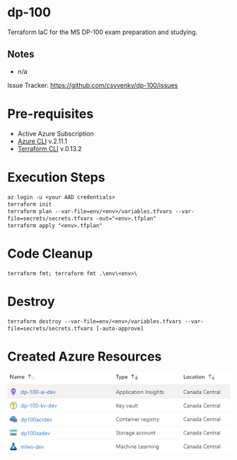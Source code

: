 # dp-100
Terraform IaC for the MS DP-100 exam preparation and studying.

## Notes
- n/a

Issue Tracker: https://github.com/csyvenky/dp-100/issues

# Pre-requisites
- Active Azure Subscription
- [Azure CLI](https://docs.microsoft.com/en-us/cli/azure/install-azure-cli?view=azure-cli-latest) v.2.11.1
- [Terraform CLI](https://www.terraform.io/downloads.html) v.0.13.2

# Execution Steps
```
az login -u <your AAD credentials>
terraform init
terraform plan --var-file=env/<env>/variables.tfvars --var-file=secrets/secrets.tfvars -out="<env>.tfplan"
terraform apply "<env>.tfplan"
```

# Code Cleanup
```
terraform fmt; terraform fmt .\env\<env>\
```

# Destroy
```
terraform destroy --var-file=env/<env>/variables.tfvars --var-file=secrets/secrets.tfvars [-auto-approve]
```

# Created Azure Resources
![Created Azure Resources](https://raw.githubusercontent.com/csyvenky/dp-100/master/az-resources.PNG "Created Azure Resources")